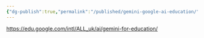 ```yaml
---
{"dg-publish":true,"permalink":"/published/gemini-google-ai-education/"}
---
```


https://edu.google.com/intl/ALL_uk/ai/gemini-for-education/

